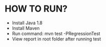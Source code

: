 # HOW TO RUN? #
* Install Java 1.8
* Install Maven
* Run command: mvn test -PRegressionTest
* View report in root folder after running test
